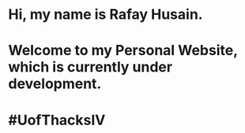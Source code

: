 # Hi, my name is <b>Rafay Husain<b>.
# Welcome to my Personal Website, which is currently under development.
# #UofThacksIV
